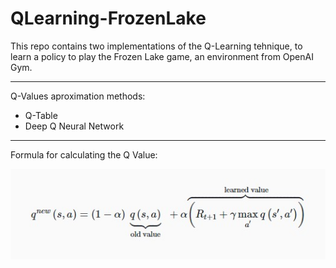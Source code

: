 # QLearning-FrozenLake


This repo contains two implementations of the Q-Learning tehnique, to learn a policy to play the Frozen Lake game, an environment from OpenAI Gym.

---

Q-Values aproximation methods:
* Q-Table
* Deep Q Neural Network 

--- 

Formula for calculating the Q Value:

![alt text](Images/Q_value.jpg "Formula")
